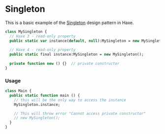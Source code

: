 # Singleton 

This is a basic example of the [Singleton](https://en.wikipedia.org/wiki/Singleton_pattern) design pattern in Haxe.

```haxe
class MySingleton {
  // Haxe 3 - read-only property
  public static var instance(default, null):MySingleton = new MySingleton();
  
  // Haxe 4 - read-only property
  public static final instance:MySingleton = new MySingleton();
  
  private function new () {}  // private constructor
}
```

### Usage
  
```haxe
class Main {
  public static function main () {
    // this will be the only way to access the instance
    MySingleton.instance;

    // This will throw error "Cannot access private constructor"
    // new MySingleton(); 
  }
}
```
